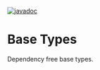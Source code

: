 [![javadoc](https://javadoc.io/badge2/org.creekservice/creek-base-type/javadoc.svg)](https://javadoc.io/doc/org.creekservice/creek-base-type)

# Base Types

Dependency free base types.
